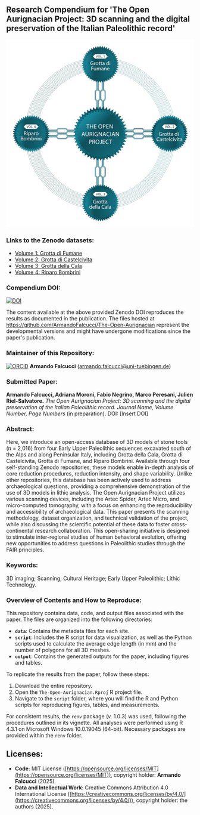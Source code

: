 ## Research Compendium for 'The Open Aurignacian Project: 3D scanning and the digital preservation of the Italian Paleolithic record'

![](output/OAP.png)

### Links to the Zenodo datasets:
- [Volume 1: Grotta di Fumane](https://doi.org/10.5281/zenodo.6362149)
- [Volume 2: Grotta di Castelcivita](https://doi.org/10.5281/zenodo.10631389)
- [Volume 3: Grotta della Cala](https://doi.org/10.5281/zenodo.14165189)
- [Volume 4: Riparo Bombrini](https://doi.org/10.5281/zenodo.14731694)

### Compendium DOI:

[![DOI](https://zenodo.org/badge/DOI/10.5281/zenodo.15131493.svg)](https://zenodo.org/doi/10.5281/zenodo.15131493)

The content available at the above provided Zenodo DOI reproduces the results as documented in the publication. The files hosted at <https://github.com/ArmandoFalcucci/The-Open-Aurignacian> represent the developmental versions and might have undergone modifications since the paper's publication.

### Maintainer of this Repository:

[![ORCiD](https://img.shields.io/badge/ORCiD-0000--0002--3255--1005-green.svg)](https://orcid.org/0000-0002-3255-1005) **Armando Falcucci** (<armando.falcucci@uni-tuebingen.de>)

### Submitted Paper:

**Armando Falcucci, Adriana Moroni, Fabio Negrino, Marco Peresani, Julien Riel-Salvatore.** *The Open Aurignacian Project: 3D scanning and the digital preservation of the Italian Paleolithic record.* _Journal Name, Volume Number, Page Numbers_ (in preparation). DOI: [Insert DOI]

### Abstract:

Here, we introduce an open-access database of 3D models of stone tools (n = 2,016) from four Early Upper Paleolithic sequences excavated south of the Alps and along Peninsular Italy, including Grotta della Cala, Grotta di Castelcivita, Grotta di Fumane, and Riparo Bombrini. Available through four self-standing Zenodo repositories, these models enable in-depth analysis of core reduction procedures, reduction intensity, and shape variability. Unlike other repositories, this database has been actively used to address archaeological questions, providing a comprehensive demonstration of the use of 3D models in lithic analysis. The Open Aurignacian Project utilizes various scanning devices, including the Artec Spider, Artec Micro, and micro-computed tomography, with a focus on enhancing the reproducibility and accessibility of archaeological data. This paper presents the scanning methodology, dataset organization, and technical validation of the project, while also discussing the scientific potential of these data to foster cross-continental research collaboration. This open-sharing initiative is designed to stimulate inter-regional studies of human behavioral evolution, offering new opportunities to address questions in Paleolithic studies through the FAIR principles.

### Keywords:

3D imaging; Scanning; Cultural Heritage; Early Upper Paleolithic; Lithic Technology.

### Overview of Contents and How to Reproduce:

This repository contains data, code, and output files associated with the paper. The files are organized into the following directories:

- **`data`**: Contains the metadata files for each site.
- **`script`**: Includes the R script for data visualization, as well as the Python scripts used to calculate the average edge length (in mm) and the number of polygons for all 3D meshes.
- **`output`**: Contains the generated outputs for the paper, including figures and tables.

To replicate the results from the paper, follow these steps:

1. Download the entire repository.
2. Open the `The-Open-Aurignacian.Rproj` R project file.
3. Navigate to the `script` folder, where you will find the R and Python scripts for reproducing figures, tables, and measurements.

For consistent results, the `renv` package (v. 1.0.3) was used, following the procedures outlined in its vignette. All analyses were performed using R 4.3.1 on Microsoft Windows 10.0.19045 (64-bit). Necessary packages are provided within the `renv` folder.

## Licenses:

- **Code**: MIT License ([https://opensource.org/licenses/MIT](https://opensource.org/licenses/MIT)), copyright holder: **Armando Falcucci** (2025).
- **Data and Intellectual Work**: Creative Commons Attribution 4.0 International License ([https://creativecommons.org/licenses/by/4.0/](https://creativecommons.org/licenses/by/4.0/)), copyright holder: the authors (2025).
